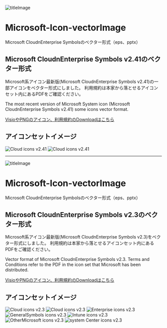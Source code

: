 ![titleImage](http://quickpress.blob.core.windows.net/zuvuyalink/2016/07/msicon241cloud_ttl.jpg)

# Microsoft-Icon-vectorImage
Microsoft CloudnEnterprise Symbolsのベクター形式（eps、pptx）

## Microsoft CloudnEnterprise Symbols v2.41のベクター形式
Microsoft系アイコン最新版(Microsoft CloudnEnterprise Symbols v2.41)の一部アイコンをベクター形式にしました。
利用規約は本家から落とせるアイコンセット内にあるPDFをご確認ください。

The most recent version of Microsoft System icon (Microsoft CloudnEnterprise Symbols v2.41) some icons vector format.

[VisioやPNGのアイコン、利用規約のDownloadはこちら](http://www.microsoft.com/en-us/download/details.aspx?id=41937)


## アイコンセットイメージ
![Cloud icons v2.41](http://quickpress.blob.core.windows.net/zuvuyalink/2016/07/msicon241_cloud01.jpg)
![Cloud icons v2.41](http://quickpress.blob.core.windows.net/zuvuyalink/2016/07/msicon241_cloud02.jpg)

---

![titleImage](http://quickpress.blob.core.windows.net/zuvuyalink/2015/11/msicon2_3_ttl.jpg)

# Microsoft-Icon-vectorImage
Microsoft CloudnEnterprise Symbolsのベクター形式（eps、pptx）

## Microsoft CloudnEnterprise Symbols v2.3のベクター形式
Microsoft系アイコン最新版(Microsoft CloudnEnterprise Symbols v2.3)をベクター形式にしました。
利用規約は本家から落とせるアイコンセット内にあるPDFをご確認ください。

Vector format of Microsoft CloudnEnterprise Symbols v2.3.
Terms and Conditions refer to the PDF in the icon set that Microsoft has been distributed.

[VisioやPNGのアイコン、利用規約のDownloadはこちら](http://www.microsoft.com/en-us/download/details.aspx?id=41937)


## アイコンセットイメージ
![Cloud icons v2.3](http://quickpress.blob.core.windows.net/zuvuyalink/2015/11/msicon2_3_01.jpg)
![Cloud icons v2.3](http://quickpress.blob.core.windows.net/zuvuyalink/2015/11/msicon2_3_02.jpg)
![Enterprise icons v2.3](http://quickpress.blob.core.windows.net/zuvuyalink/2015/11/msicon2_3_03.jpg)
![GeneralSymbols icons v2.3](http://quickpress.blob.core.windows.net/zuvuyalink/2015/11/msicon2_3_04.jpg)
![Intune icons v2.3](http://quickpress.blob.core.windows.net/zuvuyalink/2015/11/msicon2_3_05.jpg)
![OtherMicrosoft icons v2.3](http://quickpress.blob.core.windows.net/zuvuyalink/2015/11/msicon2_3_06.jpg)
![system Center icons v2.3](http://quickpress.blob.core.windows.net/zuvuyalink/2015/11/msicon2_3_07.jpg)
